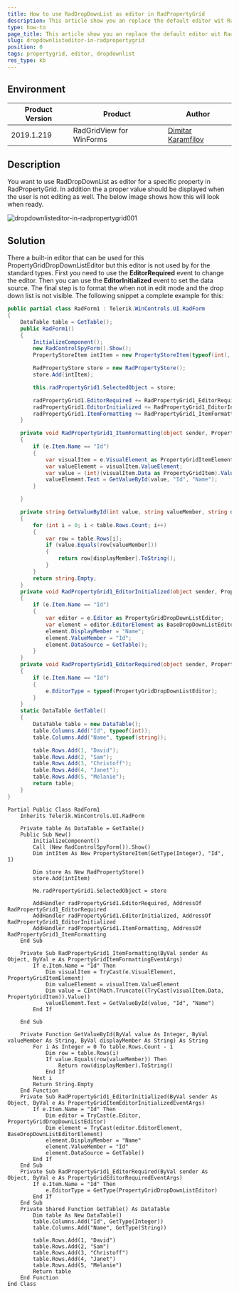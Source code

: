 ```yaml
---
title: How to use RadDropDownList as editor in RadPropertyGrid
description: This article show you an replace the default editor wit RadDropDownList in RadPropertyGrid
type: how-to
page_title: This article show you an replace the default editor wit RadDropDownList in RadPropertyGrid 
slug: dropdownlisteditor-in-radpropertygrid
position: 0
tags: propertygrid, editor, dropdownlist
res_type: kb
---
```


## Environment
 
|Product Version|Product|Author|
|----|----|----|
|2019.1.219|RadGridView for WinForms|[Dimitar Karamfilov](https://www.telerik.com/blogs/author/Dimitar-Karamfilov)|
 

## Description

 You want to use RadDropDownList as editor for a specific property in RadPropertyGrid. In addition the a proper value should be displayed when the user is not editing as well. The below image shows how this will look when ready.

 ![dropdownlisteditor-in-radpropertygrid001](images/dropdownlisteditor-in-radpropertygrid001)

## Solution 

There a built-in editor that can be used for this PropertyGridDropDownListEditor but this editor is not used by for the standard types. First you need to use the __EditorRequired__ event to change the editor. Then you can use the __EditorInitialized__ event to set the data source. The final step is to format the when not in edit mode and the drop down list is not visible. The following snippet a complete example for this:

````C#
public partial class RadForm1 : Telerik.WinControls.UI.RadForm
{
    DataTable table = GetTable();
    public RadForm1()
    {
        InitializeComponent();
        new RadControlSpyForm().Show();
        PropertyStoreItem intItem = new PropertyStoreItem(typeof(int), "Id", 1);

        RadPropertyStore store = new RadPropertyStore();
        store.Add(intItem);

        this.radPropertyGrid1.SelectedObject = store;

        radPropertyGrid1.EditorRequired += RadPropertyGrid1_EditorRequired;
        radPropertyGrid1.EditorInitialized += RadPropertyGrid1_EditorInitialized;
        radPropertyGrid1.ItemFormatting += RadPropertyGrid1_ItemFormatting;
    }

    private void RadPropertyGrid1_ItemFormatting(object sender, PropertyGridItemFormattingEventArgs e)
    {
        if (e.Item.Name == "Id")
        {
            var visualItem = e.VisualElement as PropertyGridItemElement;
            var valueElememt = visualItem.ValueElement;
            var value = (int)(visualItem.Data as PropertyGridItem).Value;
            valueElememt.Text = GetValueById(value, "Id", "Name");
        }

    }

    private string GetValueById(int value, string valueMember, string displayMember)
    {
        for (int i = 0; i < table.Rows.Count; i++)
        {
            var row = table.Rows[i];
            if (value.Equals(row[valueMember]))
            {
                return row[displayMember].ToString();
            }
        }
        return string.Empty;
    }
    private void RadPropertyGrid1_EditorInitialized(object sender, PropertyGridItemEditorInitializedEventArgs e)
    {
        if (e.Item.Name == "Id")
        {
            var editor = e.Editor as PropertyGridDropDownListEditor;
            var element = editor.EditorElement as BaseDropDownListEditorElement;
            element.DisplayMember = "Name";
            element.ValueMember = "Id";
            element.DataSource = GetTable();
        }
    }
    private void RadPropertyGrid1_EditorRequired(object sender, PropertyGridEditorRequiredEventArgs e)
    {
        if (e.Item.Name == "Id")
        {
            e.EditorType = typeof(PropertyGridDropDownListEditor);
        }
    }
    static DataTable GetTable()
    {
        DataTable table = new DataTable();
        table.Columns.Add("Id", typeof(int));
        table.Columns.Add("Name", typeof(string)); 

        table.Rows.Add(1, "David");
        table.Rows.Add(2, "Sam");
        table.Rows.Add(3, "Christoff");
        table.Rows.Add(4, "Janet");
        table.Rows.Add(5, "Melanie");
        return table;
    }
}
````
````VB 
Partial Public Class RadForm1
	Inherits Telerik.WinControls.UI.RadForm

	Private table As DataTable = GetTable()
	Public Sub New()
		InitializeComponent()
		Call (New RadControlSpyForm()).Show()
		Dim intItem As New PropertyStoreItem(GetType(Integer), "Id", 1)

		Dim store As New RadPropertyStore()
		store.Add(intItem)

		Me.radPropertyGrid1.SelectedObject = store

		AddHandler radPropertyGrid1.EditorRequired, AddressOf RadPropertyGrid1_EditorRequired
		AddHandler radPropertyGrid1.EditorInitialized, AddressOf RadPropertyGrid1_EditorInitialized
		AddHandler radPropertyGrid1.ItemFormatting, AddressOf RadPropertyGrid1_ItemFormatting
	End Sub

	Private Sub RadPropertyGrid1_ItemFormatting(ByVal sender As Object, ByVal e As PropertyGridItemFormattingEventArgs)
		If e.Item.Name = "Id" Then
			Dim visualItem = TryCast(e.VisualElement, PropertyGridItemElement)
			Dim valueElememt = visualItem.ValueElement
			Dim value = CInt(Math.Truncate((TryCast(visualItem.Data, PropertyGridItem)).Value))
			valueElememt.Text = GetValueById(value, "Id", "Name")
		End If

	End Sub

	Private Function GetValueById(ByVal value As Integer, ByVal valueMember As String, ByVal displayMember As String) As String
		For i As Integer = 0 To table.Rows.Count - 1
			Dim row = table.Rows(i)
			If value.Equals(row(valueMember)) Then
				Return row(displayMember).ToString()
			End If
		Next i
		Return String.Empty
	End Function
	Private Sub RadPropertyGrid1_EditorInitialized(ByVal sender As Object, ByVal e As PropertyGridItemEditorInitializedEventArgs)
		If e.Item.Name = "Id" Then
			Dim editor = TryCast(e.Editor, PropertyGridDropDownListEditor)
			Dim element = TryCast(editor.EditorElement, BaseDropDownListEditorElement)
			element.DisplayMember = "Name"
			element.ValueMember = "Id"
			element.DataSource = GetTable()
		End If
	End Sub
	Private Sub RadPropertyGrid1_EditorRequired(ByVal sender As Object, ByVal e As PropertyGridEditorRequiredEventArgs)
		If e.Item.Name = "Id" Then
			e.EditorType = GetType(PropertyGridDropDownListEditor)
		End If
	End Sub
	Private Shared Function GetTable() As DataTable
		Dim table As New DataTable()
		table.Columns.Add("Id", GetType(Integer))
		table.Columns.Add("Name", GetType(String))

		table.Rows.Add(1, "David")
		table.Rows.Add(2, "Sam")
		table.Rows.Add(3, "Christoff")
		table.Rows.Add(4, "Janet")
		table.Rows.Add(5, "Melanie")
		Return table
	End Function
End Class

````


